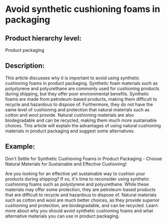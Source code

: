 # Avoid synthetic cushioning foams in packaging

## Product hierarchy level:
Product packaging

## Description:
This article discusses why it is important to avoid using synthetic cushioning foams in product packaging. Synthetic foam materials such as polystyrene and polyurethane are commonly used for cushioning products during shipping, but they offer poor environmental benefits. Synthetic foams are made from petroleum-based products, making them difficult to recycle and hazardous to dispose of. Furthermore, they do not have the same level of cushioning and protection that natural materials such as cotton and wool provide. Natural cushioning materials are also biodegradable and can be recycled, making them much more sustainable choices. This article will explain the advantages of using natural cushioning materials in product packaging and suggest some alternatives.

## Example:
Don't Settle for Synthetic Cushioning Foams in Product Packaging - Choose Natural Materials for Sustainable and Effective Cushioning!

Are you looking for an effective yet sustainable way to cushion your products during shipping? If so, it's time to reconsider using synthetic cushioning foams such as polystyrene and polyurethane. While these materials may offer some protection, they are petroleum-based products that are difficult to recycle and hazardous to dispose of. Natural materials such as cotton and wool are much better choices, as they provide superior cushioning and protection, are biodegradable, and can be recycled. Learn more about why you should avoid synthetic cushioning foams and what alternative materials you can use in product packaging.
